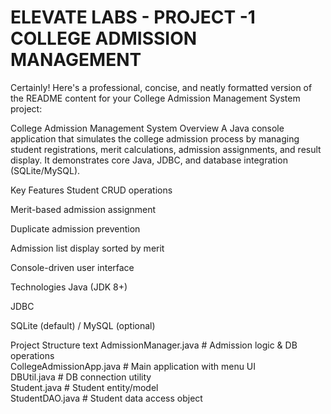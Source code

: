 # ELEVATE LABS - PROJECT -1 COLLEGE ADMISSION MANAGEMENT 
Certainly! Here's a professional, concise, and neatly formatted version of the README content for your College Admission Management System project:

College Admission Management System
Overview
A Java console application that simulates the college admission process by managing student registrations, merit calculations, admission assignments, and result display. It demonstrates core Java, JDBC, and database integration (SQLite/MySQL).

Key Features
Student CRUD operations

Merit-based admission assignment

Duplicate admission prevention

Admission list display sorted by merit

Console-driven user interface

Technologies
Java (JDK 8+)

JDBC

SQLite (default) / MySQL (optional)

Project Structure
text
AdmissionManager.java      # Admission logic & DB operations  
CollegeAdmissionApp.java   # Main application with menu UI  
DBUtil.java               # DB connection utility  
Student.java              # Student entity/model  
StudentDAO.java           # Student data access object  
